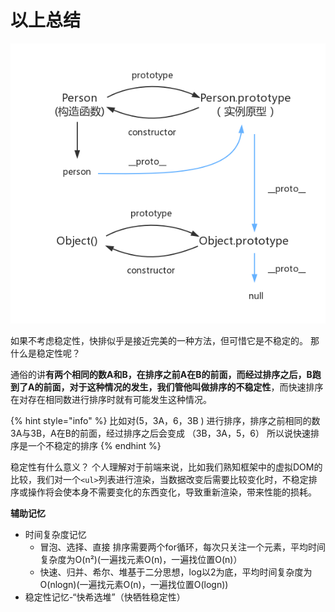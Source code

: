 # 以上总结

![](../../.gitbook/assets/image%20%28102%29.png)

如果不考虑稳定性，快排似乎是接近完美的一种方法，但可惜它是不稳定的。 那什么是稳定性呢？

通俗的讲**有两个相同的数A和B，在排序之前A在B的前面，而经过排序之后，B跑到了A的前面，对于这种情况的发生，我们管他叫做排序的不稳定性**，而快速排序在对存在相同数进行排序时就有可能发生这种情况。

{% hint style="info" %}
比如对\(5，3A，6，3B \) 进行排序，排序之前相同的数3A与3B，A在B的前面，经过排序之后会变成 （3B，3A，5，6） 所以说快速排序是一个不稳定的排序
{% endhint %}

稳定性有什么意义？ 个人理解对于前端来说，比如我们熟知框架中的虚拟DOM的比较，我们对一个`<ul>`列表进行渲染，当数据改变后需要比较变化时，不稳定排序或操作将会使本身不需要变化的东西变化，导致重新渲染，带来性能的损耗。

**辅助记忆**

* 时间复杂度记忆
  * 冒泡、选择、直接 排序需要两个for循环，每次只关注一个元素，平均时间复杂度为O\(n²\)\(一遍找元素O\(n\)，一遍找位置O\(n\)）
  * 快速、归并、希尔、堆基于二分思想，log以2为底，平均时间复杂度为O\(nlogn\)\(一遍找元素O\(n\)，一遍找位置O\(logn\)\)
* 稳定性记忆-“快希选堆”（快牺牲稳定性）

  


